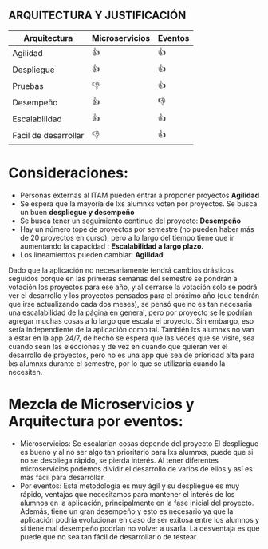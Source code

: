 ## ARQUITECTURA Y JUSTIFICACIÓN

| Arquitectura|  Microservicios | Eventos|
| ----------- |-----------|-----------|
| Agilidad   |👍|👍|
| Despliegue  |👍|👍|
| Pruebas      |👎|👍|
| Desempeño      |👍|👎|
| Escalabilidad      |👍|👍|
| Facil de desarrollar |👎|👍|


# Consideraciones:
- Personas externas al ITAM pueden entrar a proponer proyectos **Agilidad**
- Se espera que la mayoría de lxs alumnxs voten por proyectos. Se busca un buen **despliegue y desempeño**
- Se busca tener un seguimiento continuo del proyecto: **Desempeño**
- Hay un número tope de proyectos por semestre (no pueden haber más de 20 proyectos en curso), pero a lo largo del tiempo tiene que ir aumentando la capacidad : **Escalabilidad a largo plazo.**
- Los lineamientos pueden cambiar: **Agilidad**

Dado que la aplicación no necesariamente tendrá cambios drásticos seguidos porque en las primeras semanas del semestre se pondrán a votación los proyectos para ese año, y al cerrarse la votación solo se podrá ver el desarrollo y los proyectos pensados para el próximo año (que tendrán que irse actualizando cada dos meses), se pensó que no es tan necesaria una escalabilidad de la página en general, pero por proyecto se le podrían agregar muchas cosas a lo largo que escala el proyecto. Sin embargo, eso sería independiente de la aplicación como tal. También lxs alumnxs no van a estar en la app 24/7, de hecho se espera que las veces que se visite, sea cuando sean las elecciones y de vez en cuando que quieran ver el desarrollo de proyectos, pero no es una app que sea de prioridad alta para lxs alumnxs durante el semestre, por lo que se utilizaría cuando la necesiten.

# Mezcla de Microservicios y Arquitectura por eventos:
- Microservicios:
Se escalarían cosas depende del proyecto 
El despliegue es bueno y al no ser algo tan prioritario para lxs alumnxs, puede que si no se despliega rápido, se pierda interés.
Al tener diferentes microservicios podemos dividir el desarrollo de varios de ellos y así es más fácil para desarrollar.
- Por eventos:
Esta metodología es muy ágil y su despliegue es muy rápido, ventajas que necesitamos para mantener el interés de los alumnos en la aplicación, principalmente en la fase inicial del proyecto. Además, tiene un gran desempeño y esto es necesario ya que la aplicación podría evolucionar en caso de ser exitosa entre los alumnos y si tiene mal desempeño podrían no volver a usarla. La desventaja es que puede que no sea tan fácil de desarrollar o de testear.

